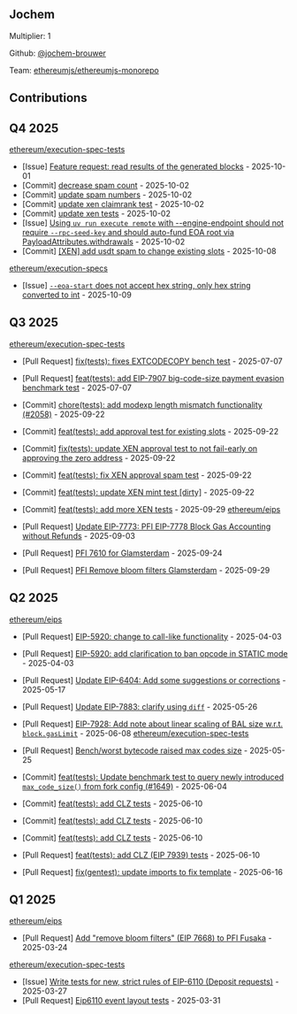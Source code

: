 
## Jochem
Multiplier: 1

Github: [@jochem-brouwer](https://github.com/jochem-brouwer)

Team: [ethereumjs/ethereumjs-monorepo](https://github.com/ethereumjs/ethereumjs-monorepo/pulls?q=is%3Apr+author%3Ajochem-brouwer+)

## Contributions

## Q4 2025


[ethereum/execution-spec-tests](https://github.com/ethereum/execution-spec-tests)
* [Issue] [Feature request: read results of the generated blocks](https://github.com/ethereum/execution-spec-tests/issues/2241) - 2025-10-01
* [Commit] [decrease spam count](https://github.com/ethereum/execution-spec-tests/commit/978f168e1984d7eb6253fdfa3047a78924daac9c) - 2025-10-02
* [Commit] [update spam numbers](https://github.com/ethereum/execution-spec-tests/commit/23f3ad140c238edd2418c7a680d2e5984a10aeb4) - 2025-10-02
* [Commit] [update xen claimrank test](https://github.com/ethereum/execution-spec-tests/commit/c1796f517adc1ee228dcdb1b82bd1c64b532a10d) - 2025-10-02
* [Commit] [update xen tests](https://github.com/ethereum/execution-spec-tests/commit/21fdf9c6c1ce5fc8d347881e767d99e20c505a71) - 2025-10-02
* [Issue] [Using `uv run execute remote` with --engine-endpoint should not require `--rpc-seed-key` and should auto-fund EOA root via PayloadAttributes.withdrawals](https://github.com/ethereum/execution-spec-tests/issues/2247) - 2025-10-02
* [Commit] [[XEN] add usdt spam to change existing slots](https://github.com/ethereum/execution-spec-tests/commit/660d402ea417a4dd7e7b0129482d3e158dc58ae9) - 2025-10-08

[ethereum/execution-specs](https://github.com/ethereum/execution-specs)
* [Issue] [`--eoa-start` does not accept hex string, only hex string converted to int](https://github.com/ethereum/execution-specs/issues/1475) - 2025-10-09
## Q3 2025


[ethereum/execution-spec-tests](https://github.com/ethereum/execution-spec-tests)
* [Pull Request] [fix(tests): fixes EXTCODECOPY bench test](https://github.com/ethereum/execution-spec-tests/pull/1865) - 2025-07-07
* [Pull Request] [feat(tests): add EIP-7907 big-code-size payment evasion benchmark test](https://github.com/ethereum/execution-spec-tests/pull/1864) - 2025-07-07

* [Commit] [chore(tests): add modexp length mismatch functionality (#2058)](https://github.com/ethereum/execution-spec-tests/commit/5c5167bf396539dafc89a68b39e169783e7be56a) - 2025-09-22
* [Commit] [feat(tests): add approval test for existing slots](https://github.com/ethereum/execution-spec-tests/commit/ea1822f448d09caac5bf6370f9c1f0bff4ef885c) - 2025-09-22
* [Commit] [fix(tests): update XEN approval test to not fail-early on approving the zero address](https://github.com/ethereum/execution-spec-tests/commit/13231ba464d6caa68cddb5e7a3e5b03544eba97c) - 2025-09-22
* [Commit] [feat(tests): fix XEN approval spam test](https://github.com/ethereum/execution-spec-tests/commit/9b37833c7b0f06dd5b35aca5026f8d622d82e29d) - 2025-09-22
* [Commit] [feat(tests): update XEN mint test [dirty]](https://github.com/ethereum/execution-spec-tests/commit/a40021243d1db3c8be703407e1e8ce6ac7a5b34b) - 2025-09-22
* [Commit] [feat(tests): add more XEN tests](https://github.com/ethereum/execution-spec-tests/commit/8acd12b7bc768183580292ab2345e43b2b07c9da) - 2025-09-29
[ethereum/eips](https://github.com/ethereum/eips)
* [Pull Request] [Update EIP-7773: PFI EIP-7778 Block Gas Accounting without Refunds](https://github.com/ethereum/EIPs/pull/10273) - 2025-09-03
* [Pull Request] [PFI 7610 for Glamsterdam](https://github.com/ethereum/EIPs/pull/10388) - 2025-09-24
* [Pull Request] [PFI Remove bloom filters Glamsterdam](https://github.com/ethereum/EIPs/pull/10452) - 2025-09-29
## Q2 2025


[ethereum/eips](https://github.com/ethereum/eips)
* [Pull Request] [EIP-5920: change to call-like functionality](https://github.com/ethereum/EIPs/pull/9590) - 2025-04-03
* [Pull Request] [EIP-5920: add clarification to ban opcode in STATIC mode](https://github.com/ethereum/EIPs/pull/9589) - 2025-04-03
* [Pull Request] [Update EIP-6404: Add some suggestions or corrections](https://github.com/ethereum/EIPs/pull/9788) - 2025-05-17

* [Pull Request] [Update EIP-7883: clarify using `diff`](https://github.com/ethereum/EIPs/pull/9828) - 2025-05-26
* [Pull Request] [EIP-7928: Add note about linear scaling of BAL size w.r.t. `block.gasLimit`](https://github.com/ethereum/EIPs/pull/9873) - 2025-06-08
[ethereum/execution-spec-tests](https://github.com/ethereum/execution-spec-tests)
* [Pull Request] [Bench/worst bytecode raised max codes size](https://github.com/ethereum/execution-spec-tests/pull/1649) - 2025-05-25
* [Commit] [feat(tests): Update benchmark test to query newly introduced `max_code_size()` from fork config (#1649)](https://github.com/ethereum/execution-spec-tests/commit/ee9b84d9b03de5711242edb26b774c69cbcde769) - 2025-06-04
* [Commit] [feat(tests): add CLZ tests](https://github.com/ethereum/execution-spec-tests/commit/ac3c93e1e127b324511adf799b1980204504252b) - 2025-06-10
* [Commit] [feat(tests): add CLZ tests](https://github.com/ethereum/execution-spec-tests/commit/e7b9c3edc48e68e8d522b1581d4c6428b247ef6c) - 2025-06-10
* [Commit] [feat(tests): add CLZ tests](https://github.com/ethereum/execution-spec-tests/commit/157e2502f001270cf3e22ca3b5e1115e7a382022) - 2025-06-10
* [Pull Request] [feat(tests): add CLZ (EIP 7939) tests](https://github.com/ethereum/execution-spec-tests/pull/1733) - 2025-06-10
* [Pull Request] [fix(gentest): update imports to fix template](https://github.com/ethereum/execution-spec-tests/pull/1751) - 2025-06-16
## Q1 2025

[ethereum/eips](https://github.com/ethereum/eips)
* [Pull Request] [Add "remove bloom filters" (EIP 7668) to PFI Fusaka](https://github.com/ethereum/EIPs/pull/9524) - 2025-03-24

[ethereum/execution-spec-tests](https://github.com/ethereum/execution-spec-tests)
* [Issue] [Write tests for new, strict rules of EIP-6110 (Deposit requests)](https://github.com/ethereum/execution-spec-tests/issues/1360) - 2025-03-27
* [Pull Request] [Eip6110 event layout tests](https://github.com/ethereum/execution-spec-tests/pull/1371) - 2025-03-31
